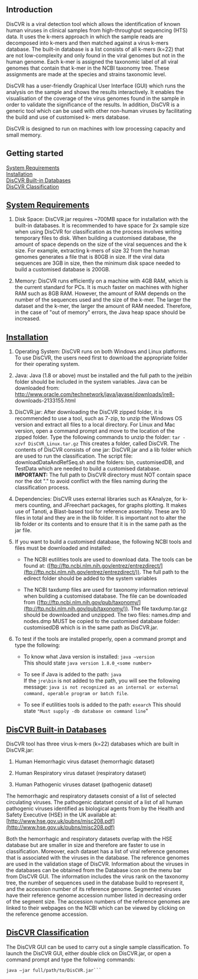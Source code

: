 ## Introduction

DisCVR is a viral detection tool which allows the identification of known human viruses in clinical samples from high-throughput sequencing (HTS) data. It uses the k-mers approach in which the sample reads are decomposed into k-mers and then matched against a virus k-mers database. The built-in database is a list consists of all k-mers (k=22) that are not low-complexity and only found in the viral genomes but not in the human genome. Each k-mer is assigned the taxonomic label of all viral genomes that contain that k-mer in the NCBI taxonomy tree. These assignments are made at the species and strains taxonomic level.

DisCVR has a user-friendly Graphical User Interface (GUI) which runs the analysis on the sample and shows the results interactively. It enables the visualisation of the coverage of the virus genomes found in the sample in order to validate the significance of the results. In addition, DisCVR is a generic tool which can be used with other non-human viruses by facilitating the build and use of customised k- mers database.

DisCVR is designed to run on machines with low processing capacity and small memory.

## Getting started

[System Requirements](#system-requirements)  
[Installation](#installation)  
[DisCVR Built-in Databases](#discvr-builtin-db)  
[DisCVR Classification](#discvr-classification)  

## [System Requirements](#system-requirements)

1. Disk Space: DisCVR.jar requires ~700MB space for installation with the built-in databases. It is recommended to have space for 2x sample size when using DisCVR for classification as the process involves writing temporary files to disk. When building a customised database, the amount of space depends on the size of the viral sequences and the k size. For example, extracting k-mers of size 32 from the human genomes generates a file that is 80GB in size. If the viral data sequences are 3GB in size, then the minimum disk space needed to build a customised database is 200GB.

2. Memory: DisCVR runs efficiently on a machine with 4GB RAM, which is the current standard for PCs. It is much faster on machines with higher RAM such as 8GB RAM. However, the amount of RAM depends on the number of the sequences used and the size of the k-mer. The larger the dataset and the k-mer, the larger the amount of RAM needed. Therefore, in the case of "out of memory" errors, the Java heap space should be increased.

## [Installation](#installation)

1. Operating System: DisCVR runs on both Windows and Linux platforms. To use DisCVR, the users need first to download the appropriate folder for their operating system.

2. Java: Java (1.8 or above) must be installed and the full path to the jre\bin folder should be included in the system variables. Java can be downloaded from: http://www.oracle.com/technetwork/java/javase/downloads/jre8- downloads-2133155.html 

3. DisCVR.jar: After downloading the DisCVR zipped folder, it is recommended to use a tool, such as 7-zip, to unzip the Windows OS version and extract all files to a local directory. For Linux and Mac version, open a command prompt and move to the location of the zipped folder. Type the following commands to unzip the folder:
   `tar -xzvf DisCVR_Linux.tar.gz`
This creates a folder, called DisCVR. The contents of DisCVR consists of one jar: DisCVR.jar and a lib folder which are used to run the classification. The script file: downloadDataAndRefSeq.sh and the folders: bin, customisedDB, and TestData which are needed to build a customised database.  
**IMPORTANT:** The full path to DisCVR directory must NOT contain space nor the dot "." to avoid conflict with the files naming during the classification process.

4. Dependencies: DisCVR uses external libraries such as KAnalyze, for k-mers counting, and JFreechart packages, for graphs plotting. It makes use of Tanoti, a Blast-based tool for reference assembly. These are 10 files in total and they are in the lib folder. It is important not to alter the lib folder or its contents and to ensure that it is in the same path as the jar file.

5. If you want to build a customised database, the following NCBI tools and files must be downloaded and installed:

    - The NCBI eutilities tools are used to download data. The tools can be found at: ([ftp://ftp.ncbi.nlm.nih.gov/entrez/entrezdirect/](ftp://ftp.ncbi.nlm.nih.gov/entrez/entrezdirect/)). The full path to the edirect folder should be added to the system variables  

    - The NCBI taxdump files are used for taxonomy information retrieval when building a customised database. The file can be downloaded from ([ftp://ftp.ncbi.nlm.nih.gov/pub/taxonomy/](ftp://ftp.ncbi.nlm.nih.gov/pub/taxonomy/)). The file taxdump.tar.gz should be downloaded and unzipped. The two files: names.dmp and nodes.dmp MUST be copied to the customised database folder: customisedDB which is in the same path as DisCVR.jar.

6. To test if the tools are installed properly, open a command prompt and type the following:

   - To know what Java version is installed: `java –version`  
     This should state `java version 1.8.0_<some number>`

   - To see if Java is added to the path: `java`  
     If the `jre\bin` is not added to the path, you will see the following message: `java is not recognized as an internal or external command, operable program or batch file`.

   - To see if eutilities tools is added to the path: `esearch`
     This should state `"Must supply -db database on command line`"

## [DisCVR Built-in Databases](#discvr-builtin-db)

DisCVR tool has three virus k-mers (k=22) databases which are built in DisCVR.jar:

1. Human Hemorrhagic virus dataset (hemorrhagic dataset)

2. Human Respiratory virus dataset (respiratory dataset)

3. Human Pathogenic viruses dataset (pathogenic dataset)

The hemorrhagic and respiratory datasets consist of a list of selected circulating viruses. 
The pathogenic datatset consist of a list of all human pathogenic viruses identified as biological agents from by the Health and Safety Executive (HSE) in the UK available at: [http://www.hse.gov.uk/pubns/misc208.pdf](http://www.hse.gov.uk/pubns/misc208.pdf)

Both the hemorrhagic and respiratory datasets overlap with the HSE database but are smaller in size and therefore are faster to use in classification.
Moreover, each dataset has a list of viral reference genomes that is associated with the viruses in the database. The reference genomes are used in the validation stage of DisCVR.
Information about the viruses in the databases can be obtained from the Database icon on the menu bar from DisCVR GUI. The information includes the virus rank on the taxonomy tree, 
the number of sequences used in the database build to represent it, and the accession number of its reference genome. Segmented viruses have their reference genome accession number listed 
in decreasing order of the segment size. The accession numbers of the reference genomes are linked to their webpages on the NCBI which can be viewed by clicking on the reference genome accession.

## [DisCVR Classification](#discvr-classification)

The DisCVR GUI can be used to carry out a single sample classification. To launch the DisCVR GUI, either double click on DisCVR.jar, or open a command prompt and type the following commands:

```cd full/path/to/DisCVR folder
java –jar full/path/to/DisCVR.jar```

